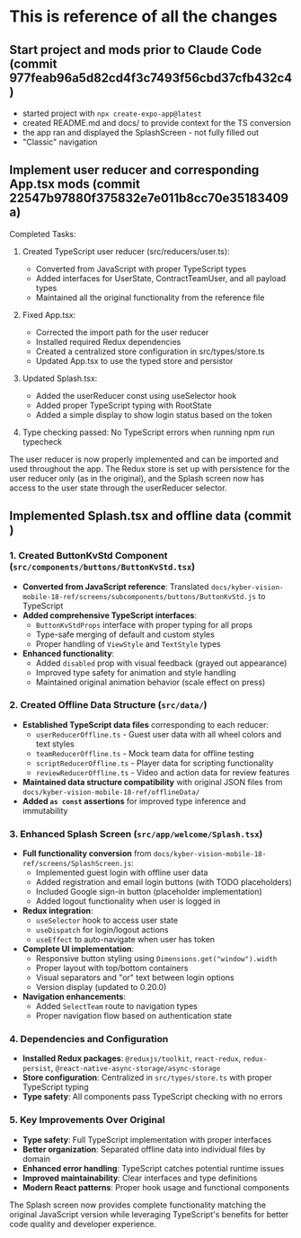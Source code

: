 # This is reference of all the changes

## Start project and mods prior to Claude Code (commit 977feab96a5d82cd4f3c7493f56cbd37cfb432c4)

- started project with `npx create-expo-app@latest`
- created README.md and docs/ to provide context for the TS conversion
- the app ran and displayed the SplashScreen - not fully filled out
- "Classic" navigation

## Implement user reducer and corresponding App.tsx mods (commit 22547b97880f375832e7e011b8cc70e35183409a)

Completed Tasks:

1. Created TypeScript user reducer (src/reducers/user.ts):

   - Converted from JavaScript with proper TypeScript types
   - Added interfaces for UserState, ContractTeamUser, and all payload types
   - Maintained all the original functionality from the reference file

2. Fixed App.tsx:

   - Corrected the import path for the user reducer
   - Installed required Redux dependencies
   - Created a centralized store configuration in src/types/store.ts
   - Updated App.tsx to use the typed store and persistor

3. Updated Splash.tsx:

   - Added the userReducer const using useSelector hook
   - Added proper TypeScript typing with RootState
   - Added a simple display to show login status based on the token

4. Type checking passed: No TypeScript errors when running npm run typecheck

The user reducer is now properly implemented and can be imported and used throughout the app. The Redux store is set
up with persistence for the user reducer only (as in the original), and the Splash screen now has access to the
user state through the userReducer selector.

## Implemented Splash.tsx and offline data (commit )

### 1. Created ButtonKvStd Component (`src/components/buttons/ButtonKvStd.tsx`)

- **Converted from JavaScript reference**: Translated `docs/kyber-vision-mobile-18-ref/screens/subcomponents/buttons/ButtonKvStd.js` to TypeScript
- **Added comprehensive TypeScript interfaces**:
  - `ButtonKvStdProps` interface with proper typing for all props
  - Type-safe merging of default and custom styles
  - Proper handling of `ViewStyle` and `TextStyle` types
- **Enhanced functionality**:
  - Added `disabled` prop with visual feedback (grayed out appearance)
  - Improved type safety for animation and style handling
  - Maintained original animation behavior (scale effect on press)

### 2. Created Offline Data Structure (`src/data/`)

- **Established TypeScript data files** corresponding to each reducer:
  - `userReducerOffline.ts` - Guest user data with all wheel colors and text styles
  - `teamReducerOffline.ts` - Mock team data for offline testing
  - `scriptReducerOffline.ts` - Player data for scripting functionality
  - `reviewReducerOffline.ts` - Video and action data for review features
- **Maintained data structure compatibility** with original JSON files from `docs/kyber-vision-mobile-18-ref/offlineData/`
- **Added `as const` assertions** for improved type inference and immutability

### 3. Enhanced Splash Screen (`src/app/welcome/Splash.tsx`)

- **Full functionality conversion** from `docs/kyber-vision-mobile-18-ref/screens/SplashScreen.js`:
  - Implemented guest login with offline user data
  - Added registration and email login buttons (with TODO placeholders)
  - Included Google sign-in button (placeholder implementation)
  - Added logout functionality when user is logged in
- **Redux integration**:
  - `useSelector` hook to access user state
  - `useDispatch` for login/logout actions
  - `useEffect` to auto-navigate when user has token
- **Complete UI implementation**:
  - Responsive button styling using `Dimensions.get("window").width`
  - Proper layout with top/bottom containers
  - Visual separators and "or" text between login options
  - Version display (updated to 0.20.0)
- **Navigation enhancements**:
  - Added `SelectTeam` route to navigation types
  - Proper navigation flow based on authentication state

### 4. Dependencies and Configuration

- **Installed Redux packages**: `@reduxjs/toolkit`, `react-redux`, `redux-persist`, `@react-native-async-storage/async-storage`
- **Store configuration**: Centralized in `src/types/store.ts` with proper TypeScript typing
- **Type safety**: All components pass TypeScript checking with no errors

### 5. Key Improvements Over Original

- **Type safety**: Full TypeScript implementation with proper interfaces
- **Better organization**: Separated offline data into individual files by domain
- **Enhanced error handling**: TypeScript catches potential runtime issues
- **Improved maintainability**: Clear interfaces and type definitions
- **Modern React patterns**: Proper hook usage and functional components

The Splash screen now provides complete functionality matching the original JavaScript version while leveraging TypeScript's benefits for better code quality and developer experience.
